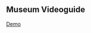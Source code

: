 ## Museum Videoguide

[Demo](https://demo-videoguide.herokuapp.com/)

[comment]: <> (![preview]&#40;preview.png&#41;)
